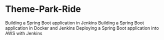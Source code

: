 # Theme-Park-Ride
Building a Spring Boot application in Jenkins
Building a Spring Boot application in Docker and Jenkins
Deploying a Spring Boot application into AWS with Jenkins

